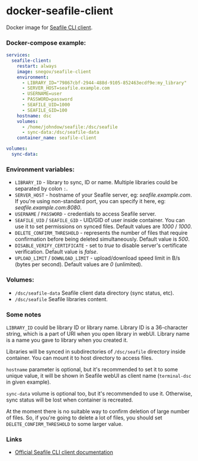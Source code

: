 # docker-seafile-client
Docker image for [Seafile CLI client](https://help.seafile.com/syncing_client/linux-cli/).

### Docker-compose example:
```yaml
services:
  seafile-client:
    restart: always
    image: snegov/seafile-client
    environment:
      - LIBRARY_ID="79867cbf-2944-488d-9105-852463ecdf9e:my_library"
      - SERVER_HOST=seafile.example.com
      - USERNAME=user
      - PASSWORD=password
      - SEAFILE_UID=1000
      - SEAFILE_GID=100
    hostname: dsc
    volumes:
      - /home/johndow/seafile:/dsc/seafile
      - sync-data:/dsc/seafile-data
    container_name: seafile-client

volumes:
  sync-data:
```

### Environment variables:
 - `LIBRARY_ID` - library to sync, ID or name. Multiple libraries could be
 separated by colon `:`.
 - `SERVER_HOST` - hostname of your Seafile server, eg: _seafile.example.com_.
 If you're using non-standard port, you can specify it here,
 eg: _seafile.example.com:8080_.
 - `USERNAME` / `PASSWORD` - credentials to access Seafile server.
 - `SEAFILE_UID` / `SEAFILE_GID` - UID/GID of user inside container. You can
 use it to set permissions on synced files. Default values are _1000_ / _1000_.
 - `DELETE_CONFIRM_THRESHOLD` - represents the number of files that require
 confirmation before being deleted simultaneously. Default value is _500_.
 - `DISABLE_VERIFY_CERTIFICATE` - set to _true_ to disable server's certificate
 verification. Default value is _false_.
 - `UPLOAD_LIMIT` / `DOWNLOAD_LIMIT` -  upload/download speed limit in B/s
 (bytes per second). Default values are _0_ (unlimited).

### Volumes:
 - `/dsc/seafile-data`  Seafile client data directory (sync status, etc).
 - `/dsc/seafile`       Seafile libraries content.


### Some notes
`LIBRARY_ID` could be library ID or library name. Library ID is a 36-character
 string, which is a part of URI when you open library in webUI. Library name is
 a name you gave to library when you created it.

Libraries will be synced in subdirectories of `/dsc/seafile` directory inside
 container. You can mount it to host directory to access files.

`hostname` parameter is optional, but it's recommended to set it to some unique
 value, it will be shown in Seafile webUI as client name (`terminal-dsc` in
 given example).

`sync-data` volume is optional too, but it's recommended to use it. Otherwise,
 sync status will be lost when container is recreated.

At the moment there is no suitable way to confirm deletion of large number of
 files. So, if you're going to delete a lot of files, you should set
 `DELETE_CONFIRM_THRESHOLD` to some larger value.

### Links
- [Official Seafile CLI client documentation](https://help.seafile.com/syncing_client/linux-cli/)
